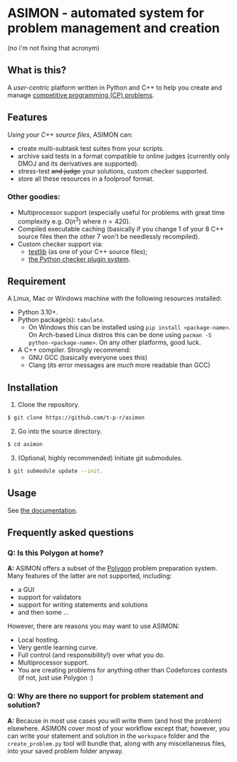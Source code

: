 # ASIMON - automated system for problem management and creation

(no i'm not fixing that acronym)


## What is this?

A *user-centric* platform written in Python and C++ to help you create and manage [competitive programming (CP) problems](https://github.com/t-p-r/asimon/wiki/Introduction).

## Features

*Using your C++ source files*, ASIMON can:
- create multi-subtask test suites from your scripts.
- archive said tests in a format compatible to online judges (currently only DMOJ and its derivatives are supported).
- stress-test ~~and judge~~ your solutions, custom checker supported.
- store all these resources in a foolproof format.
  
### Other goodies:
- Multiprocessor support (especially useful for problems with great time complexity e.g. $O(n^3)$ where $n=420$).
- Compiled executable caching (basically if you change 1 of your 8 C++ source files then the other 7 won't be needlessly recompiled).
- Custom checker support via:
  - [testlib](https://github.com/MikeMirzayanov/testlib/) (as one of your C++ source files);
  - [the Python checker plugin system](https://github.com/t-p-r/asimon/wiki/Writing-an-external-checker).

## Requirement

A Linux, Mac or Windows machine with the following resources installed:
- Python 3.10+.
- Python package(s): `tabulate`. 
    - On Windows this can be installed using `pip install <package-name>`. On Arch-based Linux distros this can be done using `pacman -S python-<package-name>`. On any other platforms, good luck.
- A C++ compiler. Strongly recommend:
  - GNU GCC (basically everyone uses this)
  - Clang (its error messages are *much* more readable than GCC)

## Installation

1. Clone the repository.

```bash
$ git clone https://github.com/t-p-r/asimon
```

2. Go into the source directory.

```bash
$ cd asimon
```

3. (Optional, highly recommended) Initiate git submodules. 

```bash
$ git submodule update --init.
```

## Usage

See [the documentation](https://github.com/t-p-r/asimon/wiki).


## Frequently asked questions

### **Q:** Is this Polygon at home?

**A:** ASIMON offers a subset of the [Polygon](https://polygon.codeforces.com/) problem preparation system. Many features of the latter are not supported, including:
- a GUI
- support for validators
- support for writing statements and solutions
- and then some ...


However, there are reasons you may want to use ASIMON:
- Local hosting.
- Very gentle learning curve.
- Full control (and responsibility!) over what you do.
- Multiprocessor support.
- You are creating problems for anything other than Codeforces contests (if not, just use Polygon :)


### **Q:** Why are there no support for problem statement and solution? 

**A:** Because in most use cases you will write them (and host the problem) elsewhere. ASIMON cover most of your workflow except that; however, you can write your statement and solution in the `workspace` folder and the `create_problem.py` tool will bundle that, along with any miscellaneous files, into your saved problem folder anyway.
